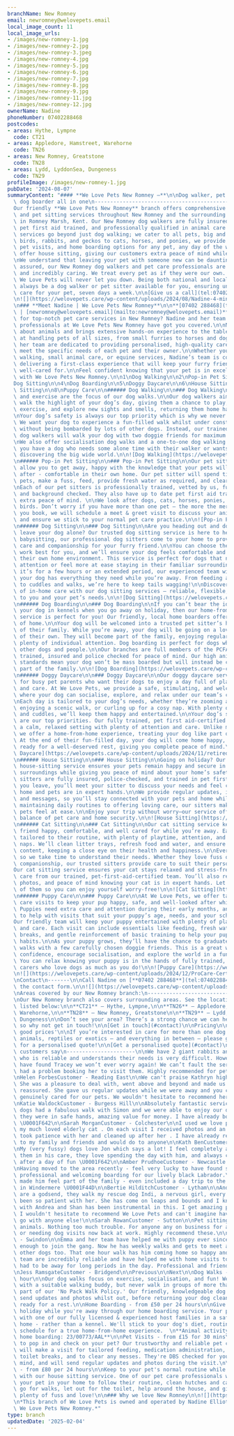 ```yaml
---
branchName: New Romney
email: newromney@welovepets.email
local_image_count: 11
local_image_urls:
- /images/new-romney-1.jpg
- /images/new-romney-2.jpg
- /images/new-romney-3.jpeg
- /images/new-romney-4.jpg
- /images/new-romney-5.jpg
- /images/new-romney-6.jpg
- /images/new-romney-7.jpg
- /images/new-romney-8.jpg
- /images/new-romney-9.jpg
- /images/new-romney-11.jpg
- /images/new-romney-12.jpg
ownerName: Nadine
phoneNumber: 07402288468
postcodes:
- areas: Hythe, Lympne
  code: CT21
- areas: Appledore, Hamstreet, Warehorne
  code: TN26
- areas: New Romney, Greatstone
  code: TN28
- areas: Lydd, LyddonSea, Dungeness
  code: TN29
profileImage: /images/new-romney-1.jpg
pubDate: '2024-08-07'
summaryContent: "#### **We Love Pets New Romney –**\n\nDog walker, pet sitter and\
  \ dog boarder all in one\n-------------------------------------------------\n\n\
  Our friendly **We Love Pets New Romney** branch offers comprehensive dog walking\
  \ and pet sitting services throughout New Romney and the surrounding towns and villages\
  \ in Romney Marsh, Kent. Our New Romney dog walkers are fully insured, DBS checked,\
  \ pet first aid trained, and professionally qualified in animal care.\n\nBut our\
  \ services go beyond just dog walking; we cater to all pets, big and small! From\
  \ birds, rabbits, and geckos to cats, horses, and ponies, we provide holiday care,\
  \ pet visits, and home boarding options for any pet, any day of the week. We even\
  \ offer house sitting, giving our customers extra peace of mind while they are away.\n\
  \nWe understand that leaving your pet with someone new can be daunting, but rest\
  \ assured, our New Romney dog walkers and pet care professionals are highly experienced\
  \ and incredibly caring. We treat every pet as if they were our own. Above all,\
  \ We Love Pets will never let you down. Being both national and local, there will\
  \ always be a dog walker or pet sitter available for you, ensuring uninterrupted\
  \ care for your pet, seven days a week.\n\n[Give us a call](tel:07402%20288468)\n\
  \n![](https://welovepets.care/wp-content/uploads/2024/08/Nadine-4-min-scaled.jpg)\n\
  \n### **Meet Nadine | We Love Pets New Romney**\n\n**[07402 288468](tel:07402288468)\
  \ | [newromney@welovepets.email](mailto:newromney@welovepets.email)**\n\nLooking\
  \ for top-notch pet care services in New Romney? Nadine and her team of dedicated\
  \ professionals at We Love Pets New Romney have got you covered.\n\nNadine is passionate\
  \ about animals and brings extensive hands-on experience to the table. She is adept\
  \ at handling pets of all sizes, from small furries to horses and dogs. Nadine and\
  \ her team are dedicated to providing personalised, high-quality care tailored to\
  \ meet the specific needs of each pet and their owner.\n\nWhether you need boarding,\
  \ walking, small animal care, or equine services, Nadine’s team is committed to\
  \ delivering a first-class experience that will keep your furry friends happy and\
  \ well-cared for.\n\nFeel confident knowing that your pet is in excellent hands\
  \ with We Love Pets New Romney.\n\n1\nDog Walking\n\n2\nPop-in Pet Sitting\n\n3\n\
  Dog Sitting\n\n4\nDog Boarding\n\n5\nDoggy Daycare\n\n6\nHouse Sitting\n\n7\nCat\
  \ Sitting\n\n8\nPuppy Care\n\n###### Dog Walking\n\n### Dog Walking\n\nFun, play,\
  \ and exercise are the focus of our dog walks.\n\nOur dog walkers aim to make each\
  \ walk the highlight of your dog’s day, giving them a chance to play, socialise,\
  \ exercise, and explore new sights and smells, returning them home happy and tired.\n\
  \nYour dog’s safety is always our top priority which is why we never pack walk dogs.\
  \ We want your dog to experience a fun-filled walk whilst under constant supervision,\
  \ without being bombarded by lots of other dogs. Instead, our trained and trusted\
  \ dog walkers will walk your dog with two doggie friends for maximum play and socialisation.\n\
  \nWe also offer socialisation dog walks and a one-to-one dog walking service, if\
  \ you have a dog who needs some alone time with their walker or wants some TLC whilst\
  \ discovering the big wide world.\n\n![Dog Walking](https://welovepets.care/wp-content/uploads/2021/11/A05I9105-min-1024x683.jpg)\n\
  \n###### Pop-in Pet Sitting\n\n### Pop-in Pet Sitting\n\nOur pet sitting services\
  \ allow you to get away, happy with the knowledge that your pets will be well looked\
  \ after - comfortable in their own home. Our pet sitter will spend time with your\
  \ pets, make a fuss, feed, provide fresh water as required, and clear up any mess. \n\
  \nEach of our pet sitters is professionally trained, vetted by us, fully insured\
  \ and background checked. They also have up to date pet first aid training, for\
  \ extra peace of mind. \n\nWe look after dogs, cats, horses, ponies, small animals, and\
  \ birds. Don’t worry if you have more than one pet – the more the merrier! Before\
  \ you book, we will schedule a meet & greet visit to discuss your animal care routine\
  \ and ensure we stick to your normal pet care practice.\n\n![Pop-in Pet Sitting](https://welovepets.care/wp-content/uploads/2021/11/Gerbil-min-1024x664.jpeg)\n\
  \n###### Dog Sitting\n\n### Dog Sitting\n\nAre you heading out and don’t want to\
  \ leave your dog alone? Our trusted dog sitting service is here to help! Much like\
  \ babysitting, our professional dog sitters come to your home to provide personalised\
  \ care and companionship for your furry friend.\n\nYou can choose the hours that\
  \ work best for you, and we’ll ensure your dog feels comfortable and cared for in\
  \ their own home environment. This service is perfect for dogs that need one-to-one\
  \ attention or feel more at ease staying in their familiar surroundings.\n\nWhether\
  \ it’s for a few hours or an extended period, our experienced team will make sure\
  \ your dog has everything they need while you’re away. From feeding and playtime\
  \ to cuddles and walks, we’re here to keep tails wagging!\n\nDiscover the difference\
  \ of in-home care with our dog sitting services – reliable, flexible, and tailored\
  \ to you and your pet’s needs.\n\n![Dog Sitting](https://welovepets.care/wp-content/uploads/2024/12/Jenny-garden-1024x683.jpg)\n\
  \n###### Dog Boarding\n\n### Dog Boarding\n\nIf you can’t bear the idea of leaving\
  \ your dog in kennels when you go away on holiday, then our home-from-home dog boarding\
  \ service is perfect for you! Our friendly, local home boarders offer all the comforts\
  \ of home.\n\nYour dog will be welcomed into a trusted pet sitter’s home as part\
  \ of their family. While you’re away, your dog will be going on a lovely holiday\
  \ of their own. They will become part of the family, enjoying regular walks and\
  \ plenty of individual attention. Dog boarding is perfect for dogs who get on with\
  \ other dogs and people.\n\nOur branches are full members of the PCFA, licensed,\
  \ trained, insured and police checked for peace of mind. Our high animal welfare\
  \ standards mean your dog won’t be mass boarded but will instead be cared for as\
  \ part of the family.\n\n![Dog Boarding](https://welovepets.care/wp-content/uploads/2024/12/Kathryn-V-sofa-1024x683.jpg)\n\
  \n###### Doggy Daycare\n\n### Doggy Daycare\n\nOur doggy daycare service is perfect\
  \ for busy pet parents who want their dogs to enjoy a day full of play, companionship,\
  \ and care. At We Love Pets, we provide a safe, stimulating, and welcoming environment\
  \ where your dog can socialise, explore, and relax under our team’s constant supervision.\n\
  \nEach day is tailored to your dog’s needs, whether they’re zooming around the garden,\
  \ enjoying a scenic walk, or curling up for a cosy nap. With plenty of games, exercise,\
  \ and cuddles, we’ll keep them happy and entertained.\n\nYour dog’s safety and wellbeing\
  \ are our top priorities. Our fully trained, pet first aid-certified team ensures\
  \ a calm, relaxed setting with plenty of attention and care. Unlike mass boarding,\
  \ we offer a home-from-home experience, treating your dog like part of the family.\
  \ At the end of their fun-filled day, your dog will come home happy, content, and\
  \ ready for a well-deserved rest, giving you complete peace of mind.\n\n![Doggy\
  \ Daycare](https://welovepets.care/wp-content/uploads/2024/11/retired-couple-hosts-1-min-1024x685.jpg)\n\
  \n###### House Sitting\n\n### House Sitting\n\nGoing on holiday? Our professional\
  \ house-sitting service ensures your pets remain happy and secure in their familiar\
  \ surroundings while giving you peace of mind about your home’s safety.\n\nOur experienced\
  \ sitters are fully insured, police-checked, and trained in pet first aid. Before\
  \ you leave, you’ll meet your sitter to discuss your needs and feel confident your\
  \ home and pets are in expert hands.\n\nWe provide regular updates, including photos\
  \ and messages, so you’ll stay connected with your pets and home while away. From\
  \ maintaining daily routines to offering loving care, our sitters make sure your\
  \ pets feel at ease.\n\nEnjoy your trip without worry—our service offers the perfect\
  \ balance of pet care and home security.\n\n![House Sitting](https://welovepets.care/wp-content/uploads/2024/12/Laura-laughing--1024x674.jpg)\n\
  \n###### Cat Sitting\n\n### Cat Sitting\n\nOur cat sitting service keeps your feline\
  \ friend happy, comfortable, and well cared for while you’re away. Each visit is\
  \ tailored to their routine, with plenty of playtime, attention, and all-important\
  \ naps. We’ll clean litter trays, refresh food and water, and ensure your cat is\
  \ content, keeping a close eye on their health and happiness.\n\nEvery cat is unique,\
  \ so we take time to understand their needs. Whether they love fuss or prefer quiet\
  \ companionship, our trusted sitters provide care to suit their personality.\n\n\
  Our cat sitting service ensures your cat stays relaxed and stress-free with loving\
  \ care from our trained, pet-first-aid-certified team. You’ll also receive updates,\
  \ photos, and peace of mind knowing your cat is in expert hands. Let us take care\
  \ of them so you can enjoy yourself worry-free!\n\n![Cat Sitting](https://welovepets.care/wp-content/uploads/2024/12/WeLovePets_40-1024x724.jpg)\n\
  \n###### Puppy Care\n\n### Puppy Care\n\nAt We Love Pets, we offer tailored puppy\
  \ care visits to keep your pup happy, safe, and well-looked after while you’re away.\
  \ Puppies need extra care and attention during their early months, and we’re here\
  \ to help with visits that suit your puppy’s age, needs, and your schedule.\n\n\
  Our friendly team will keep your puppy entertained with plenty of playtime, cuddles,\
  \ and care. Each visit can include essentials like feeding, fresh water, toilet\
  \ breaks, and gentle reinforcement of basic training to help your pup develop good\
  \ habits.\n\nAs your puppy grows, they’ll have the chance to graduate to group dog\
  \ walks with a few carefully chosen doggie friends. This is a great way to build\
  \ confidence, encourage socialisation, and explore the world in a fun, safe way.\
  \ You can relax knowing your puppy is in the hands of fully trained, pet-first-aid-certified\
  \ carers who love dogs as much as you do!\n\n![Puppy Care](https://welovepets.care/wp-content/uploads/2024/12/Puppy-kissing-Alec-CUTE-1024x683.jpg)\n\
  \n![](https://welovepets.care/wp-content/uploads/2024/12/ProCare-Certification-1536x1086.jpg)\n\
  \nContact\n-------\n\nCall Nadine on [**07402 288468**](tel:07402288468) or complete\
  \ the contact form.\n\n![](https://welovepets.care/wp-content/uploads/2024/08/Nadine-11-min-1024x683.jpg)\n\
  \nAreas covered by our New Romney branch:\n---------------------------------------\n\
  \nOur New Romney branch also covers surrounding areas. See the locations we cover\
  \ listed below:\n\n**CT21** – Hythe, Lympne,\n\n**TN26** – Appledore, Hamstreet,\
  \ Warehorne,\n\n**TN28** – New Romney, Greatstone\n\n**TN29** – Lydd, Lydd-on-Sea,\
  \ Dungeness\n\nDon’t see your area? There’s a strong chance we can help you anyway,\
  \ so why not get in touch!\n\n[Get in touch](#contact)\n\nPricing\n\n### 'Woofin\
  \ good prices'\n\nIf you’re interested in care for more than one dog or cat, small\
  \ animals, reptiles or exotics – and everything in between – please get in touch\
  \ for a personalised quote!\n\n[Get a personalised quote](#contact)\n\nWhat our\
  \ customers say\n----------------------\n\nWe have 2 giant rabbits and finding someone\
  \ who is reliable and understands their needs is very difficult. However now we\
  \ have found Tracey we won’t ever worry again! We can’t fault the service. Never\
  \ had a problem booking her to visit them. Highly recommended for pet sitting.\n\
  \nHelen ForbesCustomer - Reading East\n\nWe can't praise Kathryn highly enough.\
  \ She was a pleasure to deal with, went above and beyond and made us feel completely\
  \ reassured. She gave us regular updates while we were away and you could tell she\
  \ genuinely cared for our pets. We wouldn't hesitate to recommend her and her company.\n\
  \nKatie WaldockCustomer - Burgess Hill\n\nAbsolutely fantastic service. Our BIG\
  \ dogs had a fabulous walk with Simon and we were able to enjoy our day out knowing\
  \ they were in safe hands, amazing value for money. I have already booked again\
  \ \U0001F642\n\nSarah MorganCustomer - Colchester\n\nI used we love pets to visit\
  \ my much loved elderly cat . On each visit I received photos and an update. They\
  \ took patience with her and cleaned up after her . I have already recommended them\
  \ to my family and friends and would do to anyone\n\nKath BenCustomer - Bolton\n\
  \nMy (very fussy) dogs love Jon which says a lot! I feel completely at ease leaving\
  \ them in his care, they love spending the day with him, and always come home happy\
  \ after a day of fun \U0001F642\n\nAmber PrudhoeCustomer - Newcastle upon Tyne\n\
  \nHaving moved to the area recently - feel very lucky to have found such a great,\
  \ professional and welcoming boarding for our lively black Labrador.\nPaul certainly\
  \ made him feel part of the family - even included a day trip to the lakes and swim\
  \ in Windermere \U0001F44D\n\nBertie HilditchCustomer - Lytham\n\nAndrea and Shan\
  \ are a godsend, they walk my rescue dog Indi, a nervous girl, every week and have\
  \ been so patient with her. She has come on leaps and bounds and I know the interaction\
  \ with Andrea and Shan has been instrumental in this. I get amazing pics and updates.\
  \ I wouldn't hesitate to recommend We Love Pets and can't imagine having my dog\
  \ go with anyone else!\n\nSarah RowanCustomer - Sutton\n\nPet sitting for small\
  \ animals. Nothing too much trouble. For anyone any on business for a few days,\
  \ or needing dog visits now back at work. Highly recommend these.\n\nSandra IbaukCustomer\
  \ - Swindon\n\nEmma and her team have helped me with puppy ever since he was old\
  \ enough to join the gang. Now he has weekly walks and gets to meet and play with\
  \ other dogs too. That one hour walk has him coming home so happy and content!The\
  \ team are incredibly reliable and have helped me with home visits too when I've\
  \ had to be away for long periods in the day. Professional and friendly. Thank you!!!\n\
  \nJess RamsgateCustomer - Bridgend\n\nPrevious\n\nNext\n\nDog Walks - from £18 an\
  \ hour\n\nOur dog walks focus on exercise, socialisation, and fun! We match dogs\
  \ with a suitable walking buddy, but never walk in groups of more than four - as\
  \ part of our 'No Pack Walk Policy.' Our friendly, knowledgeable dog walkers will\
  \ send updates and photos whilst out, before returning your dog clean, happy, and\
  \ ready for a rest.\n\nHome Boarding - from £50 per 24 hours\n\nGive your dog a\
  \ holiday while you're away through our home boarding service. Your pup will stay\
  \ with one of our fully licensed & experienced host families in a safe, comfortable\
  \ home - rather than a kennel. We'll stick to your dog's diet, routine, and walking\
  \ schedule for a true home-from-home experience.  \n**Animal activity licence for\
  \ home boarding: 23/00773/AAL**\n\nPet Visits - from £15 for 30 mins\n\nNeed someone\
  \ to pop in and check on your pet? Our trustworthy and reliable pet care professionals\
  \ will make a visit for tailored feeding, medication administration, play & interaction,\
  \ toilet breaks, and to clear any messes. They're DBS checked for your peace of\
  \ mind, and will send regular updates and photos during the visit.\n\nHouse Sitting\
  \ - from £80 per 24 hours\n\nKeep to your pet's normal routine while on holiday\
  \ with our house sitting service. One of our pet care professionals will stay with\
  \ your pet in your home to follow their routine, clean hutches and cages, give medication,\
  \ go for walks, let out for the toilet, help around the house, and give your pet\
  \ plenty of fuss and love!\n\n### Why we love New Romney\n\n![](https://welovepets.care/wp-content/uploads/2024/08/Nadine-11-min-scaled.jpg)\n\
  \n*This branch of We Love Pets is owned and operated by Nadine Elliot trading as\
  \ We Love Pets New Romney.*"
type: branch
updatedDate: '2025-02-04'
---
```




